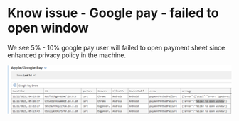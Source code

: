 # Know issue - Google pay - failed to open window

We see 5% - 10% google pay user will failed to open payment sheet since enhanced privacy policy in the machine.

![alt text](./Images/image.png)

